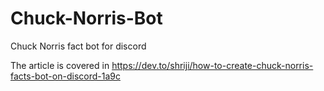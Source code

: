 # Chuck-Norris-Bot
Chuck Norris fact bot for discord

The article is covered in https://dev.to/shriji/how-to-create-chuck-norris-facts-bot-on-discord-1a9c
